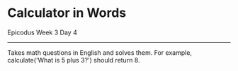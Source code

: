Calculator in Words
===================

Epicodus Week 3 Day 4
* * *

Takes math questions in English and solves them. For example, calculate('What is 5 plus 3?') should return 8.
